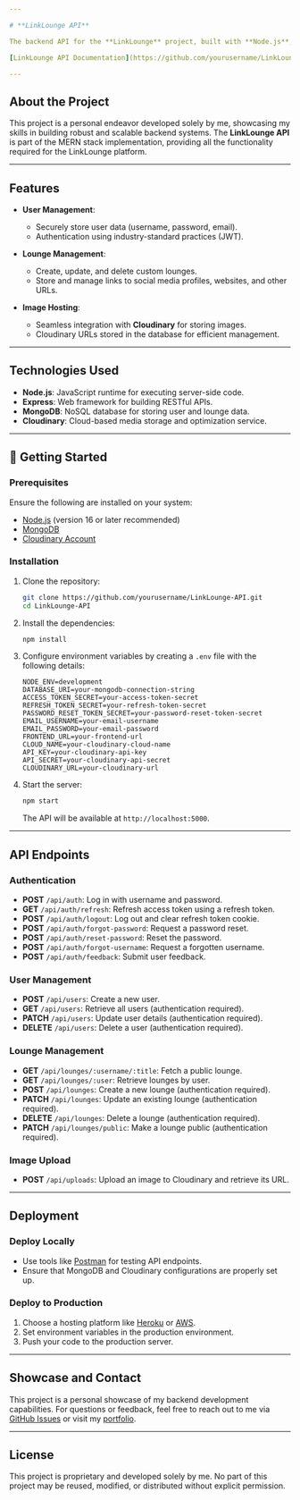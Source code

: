 ```yaml
---

# **LinkLounge API**

The backend API for the **LinkLounge** project, built with **Node.js**, **Express**, and **MongoDB**. This API powers the LinkLounge platform, enabling users to create personalized lounges to share links, images, and social media profiles in a centralized, customizable space.

[LinkLounge API Documentation](https://github.com/yourusername/LinkLounge-API)

---
```


## **About the Project**

This project is a personal endeavor developed solely by me, showcasing my skills in building robust and scalable backend systems. The **LinkLounge API** is part of the MERN stack implementation, providing all the functionality required for the LinkLounge platform.

---

## **Features**

- **User Management**:  
  - Securely store user data (username, password, email).  
  - Authentication using industry-standard practices (JWT).

- **Lounge Management**:  
  - Create, update, and delete custom lounges.  
  - Store and manage links to social media profiles, websites, and other URLs.

- **Image Hosting**:  
  - Seamless integration with **Cloudinary** for storing images.  
  - Cloudinary URLs stored in the database for efficient management.

---

## **Technologies Used**

- **Node.js**: JavaScript runtime for executing server-side code.  
- **Express**: Web framework for building RESTful APIs.  
- **MongoDB**: NoSQL database for storing user and lounge data.  
- **Cloudinary**: Cloud-based media storage and optimization service.

---

## 🚀 **Getting Started**

### **Prerequisites**

Ensure the following are installed on your system:

- [Node.js](https://nodejs.org/) (version 16 or later recommended)  
- [MongoDB](https://www.mongodb.com/try/download/community)  
- [Cloudinary Account](https://cloudinary.com/)

### **Installation**

1. Clone the repository:
   ```bash
   git clone https://github.com/yourusername/LinkLounge-API.git
   cd LinkLounge-API
   ```
2. Install the dependencies:
   ```bash
   npm install
   ```

3. Configure environment variables by creating a `.env` file with the following details:
   ```env
   NODE_ENV=development
   DATABASE_URI=your-mongodb-connection-string
   ACCESS_TOKEN_SECRET=your-access-token-secret
   REFRESH_TOKEN_SECRET=your-refresh-token-secret
   PASSWORD_RESET_TOKEN_SECRET=your-password-reset-token-secret
   EMAIL_USERNAME=your-email-username
   EMAIL_PASSWORD=your-email-password
   FRONTEND_URL=your-frontend-url
   CLOUD_NAME=your-cloudinary-cloud-name
   API_KEY=your-cloudinary-api-key
   API_SECRET=your-cloudinary-api-secret
   CLOUDINARY_URL=your-cloudinary-url
   ```

4. Start the server:
   ```bash
   npm start
   ```
   The API will be available at `http://localhost:5000`.

---

## **API Endpoints**

### **Authentication**

- **POST** `/api/auth`: Log in with username and password.  
- **GET** `/api/auth/refresh`: Refresh access token using a refresh token.  
- **POST** `/api/auth/logout`: Log out and clear refresh token cookie.  
- **POST** `/api/auth/forgot-password`: Request a password reset.  
- **POST** `/api/auth/reset-password`: Reset the password.  
- **POST** `/api/auth/forgot-username`: Request a forgotten username.  
- **POST** `/api/auth/feedback`: Submit user feedback.

### **User Management**

- **POST** `/api/users`: Create a new user.  
- **GET** `/api/users`: Retrieve all users (authentication required).  
- **PATCH** `/api/users`: Update user details (authentication required).  
- **DELETE** `/api/users`: Delete a user (authentication required).

### **Lounge Management**

- **GET** `/api/lounges/:username/:title`: Fetch a public lounge.  
- **GET** `/api/lounges/:user`: Retrieve lounges by user.  
- **POST** `/api/lounges`: Create a new lounge (authentication required).  
- **PATCH** `/api/lounges`: Update an existing lounge (authentication required).  
- **DELETE** `/api/lounges`: Delete a lounge (authentication required).  
- **PATCH** `/api/lounges/public`: Make a lounge public (authentication required).

### **Image Upload**

- **POST** `/api/uploads`: Upload an image to Cloudinary and retrieve its URL.

---

## **Deployment**

### **Deploy Locally**

- Use tools like [Postman](https://www.postman.com/) for testing API endpoints.  
- Ensure that MongoDB and Cloudinary configurations are properly set up.

### **Deploy to Production**

1. Choose a hosting platform like [Heroku](https://www.heroku.com/) or [AWS](https://aws.amazon.com/).  
2. Set environment variables in the production environment.  
3. Push your code to the production server.

---

## **Showcase and Contact**

This project is a personal showcase of my backend development capabilities. For questions or feedback, feel free to reach out to me via [GitHub Issues](https://github.com/yourusername/LinkLounge-API/issues) or visit my [portfolio](https://yourportfolio.com).

---

## **License**

This project is proprietary and developed solely by me. No part of this project may be reused, modified, or distributed without explicit permission.
